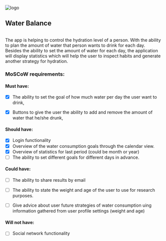 ![logo](https://www.graphicsprings.com/filestorage/stencils/bc553e3c14e3461e2ccf341924cd219b.png?width=500&height=500)
## Water Balance
######
The app is helping to control the hydration level of a person. With the ability to plan the amount of water that person wants to drink for each day.
Besides the ability to set the amount of water for each day, the application will display statistics which will help the user to inspect habits and 
generate another strategy for hydration.

### MoSCoW requirements:

#### Must have:

- [x] The ability to set the goal of how much water per day the user want to drink,
- [x] Buttons to give the user the ability to add and remove the amount of water that he/she drunk,


#### Should have:
- [x] Login functionality
- [x] Overview of the water consumption goals through the calendar view.
- [x] Overview of statistics for last period (could be month or year)
- [ ] The ability to set different goals for different days in advance.

#### Could have:
- [ ] The ability to share results by email
- [ ] The ability to state the weight and age of the user to use for research purposes.
- [ ] Give advice about user future strategies of water consumption uing information gathered from user profile settings (weight and age)


#### Will not have:
- [ ] Social network functionality


